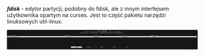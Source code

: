 ***fdisk*** - edytor partycji, podobny do fdisk, ale z innym interfejsem użytkownika opartym na curses. Jest to część pakietu narzędzi linuksowych util-linux.

![cfdisk](/grafiki/2_03_4_fdisk.png)